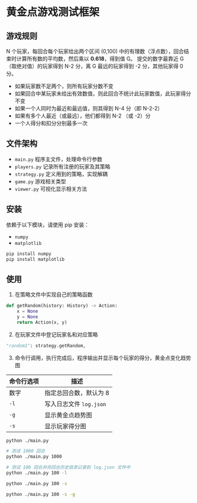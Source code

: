 # 黄金点游戏测试框架

## 游戏规则

N 个玩家，每回合每个玩家给出两个区间 (0,100) 中的有理数（浮点数），回合结束时计算所有数的平均数，然后乘以 **0.618**，得到值 G。
提交的数字最靠近 G（取绝对值）的玩家得到 N-2 分，离 G 最远的玩家得到 -2 分，其他玩家得 0 分。

- 如果玩家数不足两个，则所有玩家分数不变
- 如果回合中某玩家未给出有效数值，则此回合不统计此玩家数值，此玩家得分不变
- 如果一个人同时为最近和最远值，则其得到 N-4 分（即 N-2-2）
- 如果有多个人最近（或最远），他们都得到 N-2 （或 -2）分
- 一个人得分和扣分分别最多一次

## 文件架构

- `main.py` 程序主文件，处理命令行参数
- `players.py` 记录所有注册的玩家及其策略
- `strategy.py` 定义用到的策略，实现解耦
- `game.py` 游戏相关类型
- `viewer.py` 可视化显示相关方法

## 安装

依赖于以下模块，请使用 pip 安装：

- `numpy`
- `matplotlib`

```sh
pip install numpy
pip install matplotlib
```

## 使用

1. 在策略文件中实现自己的策略函数

```python
def getRandom(history: History) -> Action:
    x = None
    y = None
    return Action(x, y)
```

2. 在玩家文件中登记玩家名和对应策略

```python
"random1": strategy.getRandom,
```

3. 命令行调用，执行完成后，程序输出并显示每个玩家的得分，黄金点变化趋势图

|命令行选项|描述|
|-|-|
|数字|指定总回合数，默认为 8|
|`-l`|写入日志文件 `log.json`|
|`-g`|显示黄金点趋势图|
|`-s`|显示玩家得分图|

```sh
python ./main.py

# 测试 1000 回合
python ./main.py 1000

# 测试 100 回合并将回合历史信息记录到 log.json 文件中
python ./main.py 100 -l

python ./main.py 100 -s

python ./main.py 100 -s -g
```

